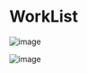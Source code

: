 # WorkList

![image](https://user-images.githubusercontent.com/78879698/210797435-559661e2-863b-42e1-824e-c4cab053106f.png)

![image](https://user-images.githubusercontent.com/78879698/210797583-5d98111f-a14e-4198-bd8a-824148737ed1.png)

